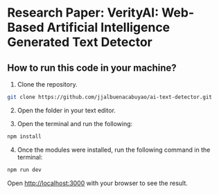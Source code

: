 # Research Paper: VerityAI: Web-Based Artificial Intelligence Generated Text Detector

## How to run this code in your machine?

1. Clone the repository.

```bash
git clone https://github.com/jjalbuenacabuyao/ai-text-detector.git
```

2. Open the folder in your text editor.

3. Open the terminal and run the following:
```bash
npm install
```

4. Once the modules were installed, run the following command in the terminal:
```bash
npm run dev
```

Open [http://localhost:3000](http://localhost:3000) with your browser to see the result.

